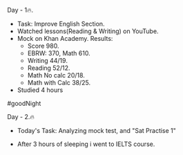 Day - 1🔥.
- Task: Improve English Section.
- Watched lessons(Reading & Writing)
on YouTube.
- Mock on Khan Academy. 
Results:
  - Score 980.
  - EBRW: 370, Math 610.
  - Writing 44/19.
  - Reading 52/12.
  - Math No calc 20/18.
  - Math with Calc 38/25.
- Studied 4 hours

#goodNight

Day - 2.🔥

- Today's Task: Analyzing mock test, and "Sat Practise 1"

- After 3 hours of sleeping i went to IELTS course.
